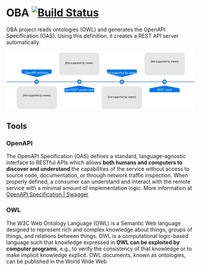 # OBA [![Build Status](https://travis-ci.org/KnowledgeCaptureAndDiscovery/OBA.svg?branch=master)](https://travis-ci.org/KnowledgeCaptureAndDiscovery/OBA)


OBA project reads ontologies (OWL) and generates the OpenAPI Specification (OAS). Using this definition, it creates a REST API server automatically.

![Diagram](figures/oba.svg) 


## Tools

### OpenAPI

The OpenAPI Specification (OAS) defines a standard, language-agnostic interface to RESTful APIs which allows **both humans and computers to discover and understand** the capabilities of the service without access to source code, documentation, or through network traffic inspection. When properly defined, a consumer can understand and interact with the remote service with a minimal amount of implementation logic.
More information at [OpenAPI Specification | Swagger](https://swagger.io/specification/)

### OWL

The W3C Web Ontology Language (OWL) is a Semantic Web language designed to represent rich and complex knowledge about things, groups of things, and relations between things. OWL is a computational logic-based language such that knowledge expressed in **OWL can be exploited by computer programs**, e.g., to verify the consistency of that knowledge or to make implicit knowledge explicit. OWL documents, known as ontologies, can be published in the World Wide Web 